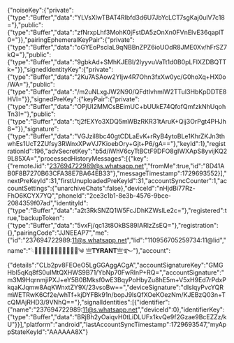 {"noiseKey":{"private":{"type":"Buffer","data":"YLVsXlwTBAT4Rlbfd3d6U7JbYcLCT7sgKaj0ulV7c18="},"public":{"type":"Buffer","data":"zfNrxpLhf3MohK0jFstDA5zOnXn0FVnEIvE36qaplT0="}},"pairingEphemeralKeyPair":{"private":{"type":"Buffer","data":"oGYEoPscIaL9qNBBnZPZ6ioUOdR8JME0Xv/hFrSZ7kQ="},"public":{"type":"Buffer","data":"9gbkAd+SMhKJEBI/2lyyvuVaTt1d0B0pLFIXZDBQTTk="}},"signedIdentityKey":{"private":{"type":"Buffer","data":"2Ku7ASAow2YIjw4R7Ohn3fxXw0yc/G0hoXq+HX0o/WA="},"public":{"type":"Buffer","data":"/m2uNLxgJW2N90/QFdtIvhmlW2TTuI3HbKpDDTE8HVI="}},"signedPreKey":{"keyPair":{"private":{"type":"Buffer","data":"OPjUI2MMCsBEimUC+bUUkE74QfofQmfzkNhUqohTn3I="},"public":{"type":"Buffer","data":"tj2fEXYo3XDQ5mWBzRKR31tAruK+Qij3OrPgt4PHJh8="}},"signature":{"type":"Buffer","data":"VGJzil8bc40gtCDLaEvK+rRyB4ytoBLe1KhrZKJn3thwhEs1UcT2ZUfsy3RWnxXPwVJ7KioebOry+Gjt+P6/gA=="},"keyId":1},"registrationId":196,"advSecretKey":"b5d/iWhV6cyTtBCtF9DFO8gIWXApS8yvijKQ29L85XA=","processedHistoryMessages":[{"key":{"remoteJid":"237694722989@s.whatsapp.net","fromMe":true,"id":"8D41AB0F8B7270B63CFA38E7BA64EB33"},"messageTimestamp":1729693552}],"nextPreKeyId":31,"firstUnuploadedPreKeyId":31,"accountSyncCounter":1,"accountSettings":{"unarchiveChats":false},"deviceId":"nHjdBi77Rz-FhO6KCYX7YQ","phoneId":"2ce3c1b1-8e3b-4576-9bce-2084359f07ad","identityId":{"type":"Buffer","data":"a2t3RkSNZQ1W5FcJDhKZWslLe2c="},"registered":true,"backupToken":{"type":"Buffer","data":"5vxFj/qc13t8OkBS89IARlzZsEQ="},"registration":{},"pairingCode":"JJNEEAP7","me":{"id":"237694722989:11@s.whatsapp.net","lid":"110956705259734:11@lid","name":"𓆩ᬼ⃟𝑲𝑨𝑹𝑴𝑨𝑬𝑳⛃⃟༄ 亗𝐓𝐘𝐑𝐀𝐍𝐓亗࿐"},"account":{"details":"CLb2pv8FEOeO5LgGGAggACgA","accountSignatureKey":"GMGHbI5qKq8fS0uIMtQXHWS9B71/YbNp70FwRlnP+RQ=","accountSignature":"m3M9HqrnmjiPXJ+eY5B0BMksf0wE3BqyPoHbyZu8hE5m+V5xH9Ed7rPdxPkqaKJqmw8AqKWnxtZY9X/23vsoBw==","deviceSignature":"dIslqyPvcYQRmWETRwK6Cf2e/whTf+kjDYFBk91n/bopJ9lsQfXOeKOezNm/KJEBzQ03n+TcQMAjRHD3/9VNhQ=="},"signalIdentities":[{"identifier":{"name":"237694722989:11@s.whatsapp.net","deviceId":0},"identifierKey":{"type":"Buffer","data":"BRjBh2yOaiqvH0tLiDLUFx1kvQe9f2Gzae9BcEZZz/kU"}}],"platform":"android","lastAccountSyncTimestamp":1729693547,"myAppStateKeyId":"AAAAAA8X"}
